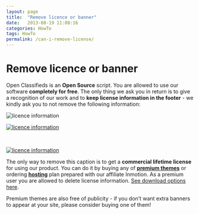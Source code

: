 ```yaml
---
layout: page
title:  "Remove licence or banner"
date:   2013-08-19 11:08:16
categories: HowTo
tags: HowTo
permalink: /can-i-remove-license/
---
```

# Remove licence or banner

Open Classifieds is an **Open Source** script. You are allowed to use our software **completely for free**. The only thing we ask you in return is to give a recognition of our work and to **keep license information in the footer** \- we kindly ask you to not remove the following information:

![licence information](http://open-classifieds.com/wp-content/uploads/2013/08/licence-inforamtion.png)

[![licence information](http://i0.wp.com/open-classifieds.com/wp-content/uploads/2013/08/default-homepage.png?fit=512%2C512)](http://open-classifieds.com/2013/08/19/can-i-remove-license/default-homepage/)

<br>

[![licence information](http://i1.wp.com/open-classifieds.com/wp-content/uploads/2014/01/admin-panel.png?fit=512%2C512)](http://open-classifieds.com/2013/08/19/can-i-remove-license/admin-panel-2/)

The only way to remove this caption is to get a **commercial lifetime license** for using our product. You can do it by buying any of **[premium themes](http://open-classifieds.com/market/)** or ordering **[hosting](http://open-classifieds.com/hosting/)** plan prepared with our affiliate Inmotion. As a premium user you are allowed to delete license information. [See download options here](http://open-classifieds.com/download/).

Premium themes are also free of publicity - if you don’t want extra banners to appear at your site, please consider buying one of them!


<!--title: Remove licence or banner
link: http://open-classifieds.com/2013/08/19/can-i-remove-license/
author: 
description: 
post_id: 9535
created: 2013/08/19 13:08:16
created_gmt: 2013/08/19 11:08:16
comment_status: open
post_name: can-i-remove-license
status: publish
post_type: post-->